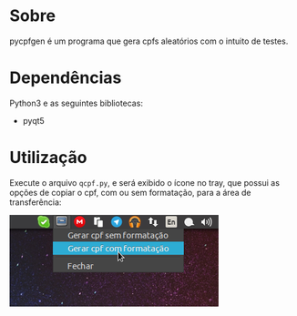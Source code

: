 # Sobre
pycpfgen é um programa que gera cpfs aleatórios com o intuito de testes.

# Dependências
Python3 e as seguintes bibliotecas:

- pyqt5

# Utilização
Execute o arquivo `qcpf.py`, e será exibido o ícone no tray, que possui as opções de copiar o cpf, com ou sem formatação, para a área de transferência:

![pycpfgen](img/pycpfgen.png)
